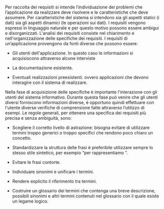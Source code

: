 Per raccolta dei requisiti si intende l’individuazione dei problemi che l’applicazione da realizzare deve risolvere e le caratteristiche che deve assumere. Per caratteristiche del sistema si intendono sia gli aspetti statici (i dati) sia gli aspetti dinamici (le operazioni sui dati). I requisiti vengono espressi in linguaggio naturale e per questo motivo possono essere ambigui e disorganizzati. L'analisi dei requisiti consiste nel chiarimento e nell'organizzazione delle specifiche dei requisiti. I requisiti di un’applicazione provengono da fonti diverse che possono essere:

- Gli utenti dell'applicazione.
	In questo caso le informazioni si acquisiscono attraverso alcune interviste
	
- La documentazione esistente.
	
- Eventuali realizzazioni preesistenti.
	ovvero applicazioni che devono interagire con il sistema di realizzare.

Nella fase di acquisizione delle specifiche è importante l'interazione con gli utenti del sistema informativo. 
Durante questa fase può venire che gli utenti diversi forniscono informazioni diverse, è opportuno quindi effettuare con l'utente diverse verifiche di comprensione fatte attraverso l’utilizzo di esempi. Le regole generali, per ottenere una specifica dei requisiti più precisa e senza ambiguità, sono:
- Scegliere il corretto livello di astrazione:
	bisogna evitare di utilizzare termini troppo generici o troppo specifici che rendono poco chiaro un concetto.
	
- Standardizzare la struttura delle frasi
	è preferibile utilizzare sempre lo stesso stile sintetico, per esempio “per rappresentiamo ”. 
	
- Evitare le frasi contorte. 
	
- Individuare sinonimi e unificare i termini. 
	
- Rendere esplicito il riferimento tra termini. 
	
- Costruire un glossario dei termini che contenga
	una breve descrizione, possibili sinonimi e altri termini contenuti nel glossario con il quale esiste un legame logico.

